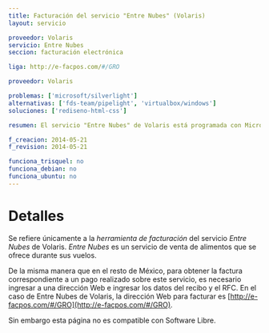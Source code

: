 ```yaml
---
title: Facturación del servicio "Entre Nubes" (Volaris)
layout: servicio

proveedor: Volaris
servicio: Entre Nubes
seccion: facturación electrónica

liga: http://e-facpos.com/#/GRO

proveedor: Volaris

problemas: ['microsoft/silverlight']
alternativas: ['fds-team/pipelight', 'virtualbox/windows']
soluciones: ['rediseno-html-css']

resumen: El servicio "Entre Nubes" de Volaris está programada con Microsoft Silverlight.

f_creacion: 2014-05-21
f_revision: 2014-05-21

funciona_trisquel: no
funciona_debian: no
funciona_ubuntu: no
---
```


# Detalles

Se refiere únicamente a la *herramienta de facturación* del servicio *Entre Nubes* de Volaris. *Entre Nubes* es un servicio de venta de alimentos que se ofrece durante sus vuelos.

De la misma manera que en el resto de México, para obtener la factura correspondiente a un pago realizado sobre este servicio, es necesario ingresar a una dirección Web e ingresar los datos del recibo y el RFC. En el caso de Entre Nubes de Volaris, la dirección Web para facturar es [http://e-facpos.com/#/GRO](http://e-facpos.com/#/GRO).

Sin embargo esta página no es compatible con Software Libre.

